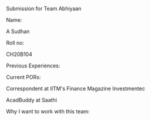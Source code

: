 Submission for Team Abhiyaan

Name:

A Sudhan

Roll no:

CH20B104

Previous Experiences:

Current PORs:

Correspondent at IITM's Finance Magazine Investmentec

AcadBuddy at Saathi

Why I want to work with this team:
